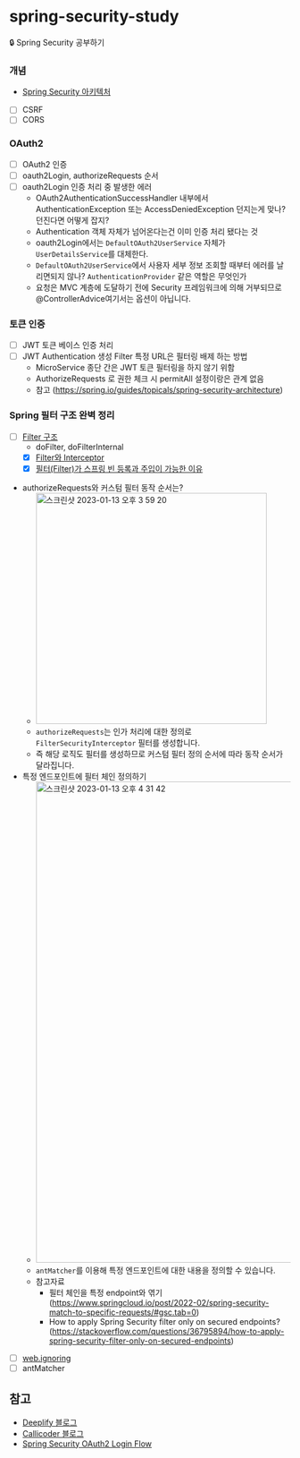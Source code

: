 # spring-security-study
🔒 Spring Security 공부하기

### 개념
- [Spring Security 아키텍처]([url](https://spring.io/guides/topicals/spring-security-architecture))
- [ ] CSRF
- [ ] CORS

### OAuth2
- [ ] OAuth2 인증
- [ ] oauth2Login, authorizeRequests 순서
- [ ] oauth2Login 인증 처리 중 발생한 에러
  - OAuth2AuthenticationSuccessHandler 내부에서 AuthenticationException 또는 AccessDeniedException 던지는게 맞나? 던진다면 어떻게 잡지?
  - Authentication 객체 자체가 넘어온다는건 이미 인증 처리 됐다는 것
  - oauth2Login에서는 `DefaultOAuth2UserService` 자체가 `UserDetailsService`를 대체한다.
  - `DefaultOAuth2UserService`에서 사용자 세부 정보 조회할 때부터 에러를 날리면되지 않나? `AuthenticationProvider` 같은 역할은 무엇인가
  - 요청은 MVC 계층에 도달하기 전에 Security 프레임워크에 의해 거부되므로 @ControllerAdvice여기서는 옵션이 아닙니다.

### 토큰 인증
- [ ] JWT 토큰 베이스 인증 처리
- [ ] JWT Authentication 생성 Filter 특정 URL은 필터링 배제 하는 방법
  - MicroService 종단 간은 JWT 토큰 필터링을 하지 않기 위함
  - AuthorizeRequests 로 권한 체크 시 permitAll 설정이랑은 관계 없음
  - 참고 (https://spring.io/guides/topicals/spring-security-architecture)
  
### Spring 필터 구조 완벽 정리
- [ ] [Filter 구조](https://docs.spring.io/spring-security/reference/servlet/architecture.html#servlet-filters-review)
  - doFilter, doFilterInternal
  - [x] [Filter와 Interceptor](https://mangkyu.tistory.com/173)
  - [x] [필터(Filter)가 스프링 빈 등록과 주입이 가능한 이유](https://mangkyu.tistory.com/221)
- authorizeRequests와 커스텀 필터 동작 순서는?
  - <img width="413" alt="스크린샷 2023-01-13 오후 3 59 20" src="https://user-images.githubusercontent.com/10377550/212263997-46a1da62-969d-4f63-9806-9601d6f1c9d3.png">
  - `authorizeRequests`는 인가 처리에 대한 정의로 `FilterSecurityInterceptor` 필터를 생성합니다.
  - 즉 해당 로직도 필터를 생성하므로 커스텀 필터 정의 순서에 따라 동작 순서가 달라집니다.
- 특정 엔드포인트에 필터 체인 정의하기
  - <img width="860" alt="스크린샷 2023-01-13 오후 4 31 42" src="https://user-images.githubusercontent.com/10377550/212264320-c2b8d361-097c-43bc-a515-81a68942a1e5.png">
  - `antMatcher`를 이용해 특정 엔드포인트에 대한 내용을 정의할 수 있습니다.
  - 참고자료
    - 필터 체인을 특정 endpoint와 엮기 (https://www.springcloud.io/post/2022-02/spring-security-match-to-specific-requests/#gsc.tab=0)
    - How to apply Spring Security filter only on secured endpoints? (https://stackoverflow.com/questions/36795894/how-to-apply-spring-security-filter-only-on-secured-endpoints)
- [ ] [web.ignoring](https://ohtaeg.tistory.com/11)
- [ ] antMatcher

## 참고
- [Deeplify 블로그](https://deeplify.dev/back-end/spring/oauth2-social-login)
- [Callicoder 블로그](https://www.callicoder.com/spring-boot-security-oauth2-social-login-part-1/)
- [Spring Security OAuth2 Login Flow](https://jyami.tistory.com/121)
